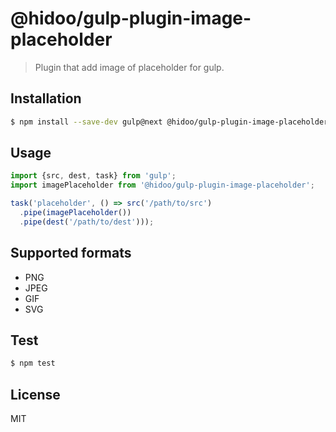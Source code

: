 # @hidoo/gulp-plugin-image-placeholder

> Plugin that add image of placeholder for gulp.

## Installation

```sh
$ npm install --save-dev gulp@next @hidoo/gulp-plugin-image-placeholder
```

## Usage

```js
import {src, dest, task} from 'gulp';
import imagePlaceholder from '@hidoo/gulp-plugin-image-placeholder';

task('placeholder', () => src('/path/to/src')
  .pipe(imagePlaceholder())
  .pipe(dest('/path/to/dest')));
```

## Supported formats

+ PNG
+ JPEG
+ GIF
+ SVG

## Test

```sh
$ npm test
```

## License

MIT
